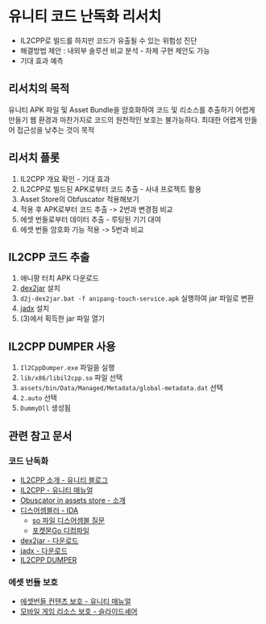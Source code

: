 # 유니티 코드 난독화 리서치

- IL2CPP로 빌드를 하지만 코드가 유출될 수 있는 위험성 진단
- 해결방법 제안 : 내외부 솔루션 비교 분석 - 자체 구현 제안도 가능
- 기대 효과 예측

## 리서치의 목적

유니티 APK 파일 및 Asset Bundle을 암호화하여 코드 및 리소스를 추출하기 어렵게 만들기
웹 환경과 마찬가지로 코드의 원천적인 보호는 불가능하다.
최대한 어렵게 만들어 접근성을 낮추는 것이 목적


## 리서치 플롯

1. IL2CPP 개요 확인 - 기대 효과
2. IL2CPP로 빌드된 APK로부터 코드 추출 - 사내 프로젝트 활용
3. Asset Store의 Obfuscator 적용해보기
4. 적용 후 APK로부터 코드 추출 -> 2번과 변경점 비교
5. 에셋 번들로부터 데이터 추출 - 루팅된 기기 대여
6. 에셋 번들 암호화 기능 적용 -> 5번과 비교

## IL2CPP 코드 추출

1. 애니팡 터치 APK 다운로드
2. [dex2jar](https://github.com/pxb1988/dex2jar) 설치
3. `d2j-dex2jar.bat -f anipang-touch-service.apk` 실행하여 jar 파일로 변환
4. [jadx](https://github.com/skylot/jadx) 설치
5. (3)에서 획득한 jar 파일 열기

## IL2CPP DUMPER 사용

1. `Il2CppDumper.exe` 파일을 실행
2. `lib/x86/libil2cpp.so` 파일 선택
3. `assets/bin/Data/Managed/Metadata/global-metadata.dat` 선택
4. `2.auto` 선택
5. `DummyDll` 생성됨



## 관련 참고 문서

### 코드 난독화 

- [IL2CPP 소개 - 유니티 블로그](https://blogs.unity3d.com/kr/2015/05/06/an-introduction-to-ilcpp-internals/)
- [IL2CPP - 유니티 매뉴얼](https://docs.unity3d.com/kr/2018.1/Manual/IL2CPP.html)
- [Obuscator in assets store - 소개](https://www.beebyte.co.uk/)
- [디스어셈블러 - IDA](https://www.hex-rays.com/products/ida/index.shtml)
    - [so 파일 디스어셈블 질문](https://reverseengineering.stackexchange.com/questions/4624/how-do-i-reverse-engineer-so-files-found-in-android-apks)
    - [포켓몬Go 디컴파일](https://en.fabernovel.com/insights/tech-en/unbundling-pokemon-go-2)
- [dex2jar - 다운로드](https://github.com/pxb1988/dex2jar)
- [jadx - 다운로드](https://github.com/skylot/jadx)
- [IL2CPP DUMPER](https://github.com/Perfare/Il2CppDumper/releases)

### 에셋 번들 보호

- [에셋번들 컨텐츠 보호 - 유니티 매뉴얼](https://docs.unity3d.com/kr/530/Manual/protectingcontent.html)
- [모바일 게임 리소스 보호 - 슬라이드셰어](https://www.slideshare.net/deview/partnerday)
